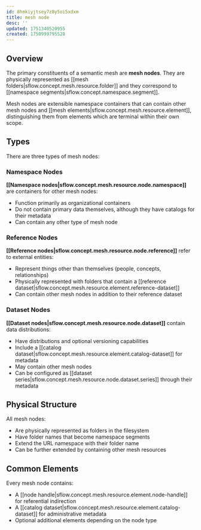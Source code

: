 ```yaml
---
id: 8hmkiyjtsey7z8y5oi5xdxm
title: mesh node
desc: ''
updated: 1751340520955
created: 1750999795528
---
```


## Overview

The primary constituents of a semantic mesh are **mesh nodes**. They are physically represented as [[mesh folders|sflow.concept.mesh.resource.folder]] and they correspond to [[namespace segments|sflow.concept.namespace.segment]].

Mesh nodes are extensible namespace containers that can contain other mesh nodes and [[mesh elements|sflow.concept.mesh.resource.element]], distinguishing them from elements which are terminal within their own scope.

## Types

There are three types of mesh nodes:

### Namespace Nodes
**[[Namespace nodes|sflow.concept.mesh.resource.node.namespace]]** are containers for other mesh nodes:
- Function primarily as organizational containers
- Do not contain primary data themselves, although they have catalogs for their metadata
- Can contain any other type of mesh node

### Reference Nodes  
**[[Reference nodes|sflow.concept.mesh.resource.node.reference]]** refer to external entities:
- Represent things other than themselves (people, concepts, relationships)
- Physically represented with folders that contain a [[reference dataset|sflow.concept.mesh.resource.element.reference-dataset]]
- Can contain other mesh nodes in addition to their reference dataset

### Dataset Nodes
**[[Dataset nodes|sflow.concept.mesh.resource.node.dataset]]** contain data distributions:
- Have distributions and optional versioning capabilities
- Include a [[catalog dataset|sflow.concept.mesh.resource.element.catalog-dataset]] for metadata
- May contain other mesh nodes
- Can be configured as [[dataset series|sflow.concept.mesh.resource.node.dataset.series]] through their metadata

## Physical Structure

All mesh nodes:
- Are physically represented as folders in the filesystem
- Have folder names that become namespace segments
- Extend the URL namespace with their folder name
- Can be further extended by containing other mesh resources

## Common Elements

Every mesh node contains:
- A [[node handle|sflow.concept.mesh.resource.element.node-handle]] for referential indirection
- A [[catalog dataset|sflow.concept.mesh.resource.element.catalog-dataset]] for administrative metadata
- Optional additional elements depending on the node type